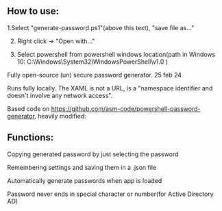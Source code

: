 ## How to use:

1.Select "generate-password.ps1"(above this text), "save file as..."

2. Right click -> "Open with..."

3. Select powershell from powershell windows location(path in Windows 10: C:\Windows\System32\WindowsPowerShell\v1.0 )

Fully open-source (un) secure password generator. 25 feb 24

Runs fully locally. The XAML is not a URL, is a "namespace identifier and doesn't involve any network access". 

Based code on https://github.com/asm-code/powershell-password-generator, heavily modified:

## Functions:

Copying generated password by just selecting the password

Remembering settings and saving them in a .json file

Automatically generate passwords when app is loaded

Password never ends in special character or number(for Active Directory AD)
